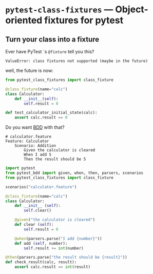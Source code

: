 # `pytest-class-fixtures` — Object-oriented fixtures for pytest

## Turn your class into a fixture

Ever have PyTest ´s `@fixture` tell you this?

```
ValueError: class fixtures not supported (maybe in the future)
```

well, the future is now:

```python
from pytest_class_fixtures import class_fixture

@class_fixture(name="calc")
class Calculator:
    def __init__(self):
        self.result = 0

def test_calculator_initial_state(calc):
    assert calc.result == 0
```

Do you want [BDD](https://pytest-bdd.readthedocs.io/) with that?

```gherkin
# calculator.feature
Feature: Calculator
    Scenario: Addition
        Given the calculator is cleared
        When I add 5
        Then the result should be 5

```

```python
import pytest
from pytest_bdd import given, when, then, parsers, scenarios
from pytest_class_fixtures import class_fixture

scenarios("calculator.feature")

@class_fixture(name="calc")
class Calculator:
    def __init__ (self):
        self.clear()

    @given("the calculator is cleared")
    def clear (self):
        self.result = 0

    @when(parsers.parse("I add {number}"))
    def add (self, number):
        self.result += int(number)

@then(parsers.parse("the result should be {result}"))
def check_result(calc, result):
    assert calc.result == int(result)
```
